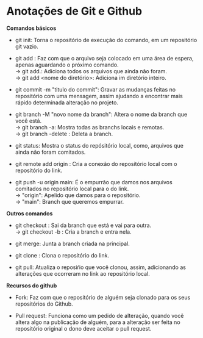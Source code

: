 # Anotações de Git e Github  
**Comandos básicos**
* git init: Torna o repositório de execução do comando, em um repositório git vazio.

* git add <arquivo>: Faz com que o arquivo seja colocado em uma área de espera, apenas aguardando o próximo comando.  
-> git add.: Adiciona todos os arquivos que ainda não foram.  
-> git add <nome do diretório>: Adiciona im diretório inteiro.  

* git commit -m "titulo do commit": Gravar as mudanças feitas no repositório com uma mensagem, assim ajudando a encontrar mais rápido determinada alteração no projeto. 

* git branch -M "novo nome da branch": Altera o nome da branch que você está.   
-> git branch -a: Mostra todas as branchs locais e remotas.  
-> git branch -delete <nome da branch>: Deleta a branch.

* git status: Mostra o status do repósitório local, como, arquivos que ainda não foram comitados. 

* git remote add origin <link>: Cria a conexão do repositório local com o repositório do link.

* git push -u origin main: É o empurrão que damos nos arquivos comitados no repositório local para o do link.   
-> "origin": Apelido que damos para o repositório.  
-> "main": Branch que queremos empurrar.  

**Outros comandos**
* git checkout <nome da branch>: Sai da branch que está e vai para outra.  
-> git checkout -b <nome da branch>: Cria a branch e entra nela.

* git merge: Junta a branch criada na principal.

* git clone <link>: Clona o repositório do link.

* git pull: Atualiza o reposiŕio que você clonou, assim, adicionando as alterações que ocorreram no link ao repositório local.

**Recursos do github**
* Fork: Faz com que o repositório de alguém seja clonado para os seus repositórios do Github.

* Pull request: Funciona como um pedido de alteração, quando você altera algo na publicação de alguém, para a alteração ser feita no repositório original o dono deve aceitar o pull request.

